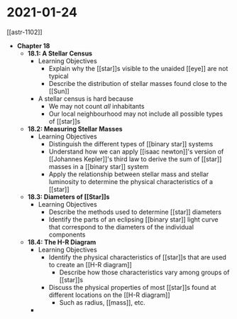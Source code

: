 # 2021-01-24

[[astr-1102]]

- **Chapter 18**
  - **18.1: A Stellar Census**
    - Learning Objectives
      - Explain why the [[star]]s visible to the unaided [[eye]] are not typical
      - Describe the distribution of stellar masses found close to the [[Sun]]
    - A stellar census is hard because
      - We may not count *all* inhabitants
      - Our local neighbourhood may not include all possible types of [[star]]s
  - **18.2: Measuring Stellar Masses**
    - Learning Objectives
      - Distinguish the different types of [[binary star]] systems
      - Understand how we can apply [[isaac newton]]'s version of [[Johannes Kepler]]'s third law to derive the sum of [[star]] masses in a [[binary star]] system
      - Apply the relationship between stellar mass and stellar luminosity to determine the physical characteristics of a [[star]]
  - **18.3: Diameters of [[Star]]s**
    - Learning Objectives
      - Describe the methods used to determine [[star]] diameters
      - Identify the parts of an eclipsing [[binary star]] light curve that correspond to the diameters of the individual components
  - **18.4: The H-R Diagram**
    - Learning Objectives
      - Identify the physical characteristics of [[star]]s that are used to create an [[H-R diagram]]
        - Describe how those characteristics vary among groups of [[star]]s
      - Discuss the physical properties of most [[star]]s found at different locations on the [[H-R diagram]]
        - Such as radius, [[mass]], etc.
    - 

